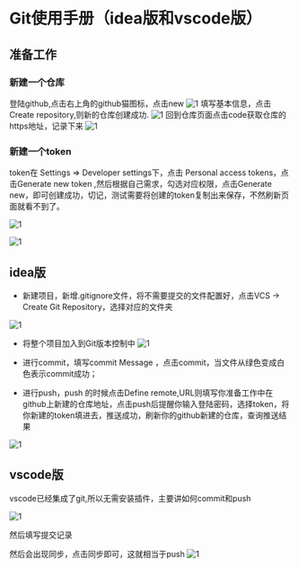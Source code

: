 
# Git使用手册（idea版和vscode版）

## 准备工作

### 新建一个仓库

登陆github,点击右上角的github猫图标，点击new
![1](https://gitee.com/CX330YJ/imgs/raw/master/imgs/20220409175326.png)
填写基本信息，点击Create repository,则新的仓库创建成功.
![1](https://gitee.com/CX330YJ/imgs/raw/master/imgs/20220409175644.png)
回到仓库页面点击code获取仓库的https地址，记录下来
![1](https://gitee.com/CX330YJ/imgs/raw/master/imgs/20220409183330.png)

### 新建一个token

token在 Settings => Developer settings下，点击 Personal access tokens，点击Generate new token ,然后根据自己需求，勾选对应权限，点击Generate new，即可创建成功，切记，测试需要将创建的token复制出来保存，不然刷新页面就看不到了。

![1](https://gitee.com/CX330YJ/imgs/raw/master/imgs/20220409175927.png)

![1](https://gitee.com/CX330YJ/imgs/raw/master/imgs/20220409180212.png)

## idea版

- 新建项目，新增.gitignore文件，将不需要提交的文件配置好，点击VCS -> Create Git Repository，选择对应的文件夹

![1](https://gitee.com/CX330YJ/imgs/raw/master/imgs/20220409181947.png)

- 将整个项目加入到Git版本控制中
![1](https://gitee.com/CX330YJ/imgs/raw/master/imgs/20220409182231.png)

- 进行commit，填写commit Message ，点击commit，当文件从绿色变成白色表示commit成功；

- 进行push，push 的时候点击Define remote,URL则填写你准备工作中在github上新建的仓库地址，点击push后提醒你输入登陆密码，选择token，将你新建的token填进去，推送成功，刷新你的github新建的仓库，查询推送结果

![1](https://gitee.com/CX330YJ/imgs/raw/master/imgs/20220409183051.png)

## vscode版

vscode已经集成了git,所以无需安装插件，主要讲如何commit和push

![1](https://gitee.com/CX330YJ/imgs/raw/master/imgs/20220409184318.png)

然后填写提交记录

然后会出现同步，点击同步即可，这就相当于push
![1](https://gitee.com/CX330YJ/imgs/raw/master/imgs/20220409184415.png)
